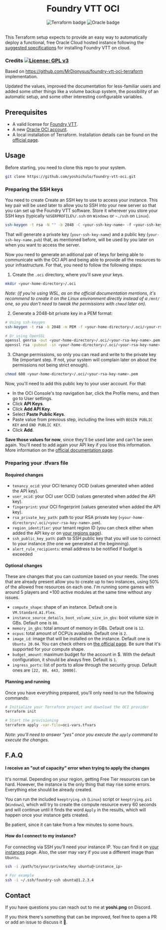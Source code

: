 <h1 align="center">Foundry VTT OCI</h1> 

<div align="center">
  <img src="https://img.shields.io/badge/Terraform-7B42BC?style=for-the-badge&logo=terraform&logoColor=white" alt="Terraform badge"/>
  <img src="https://img.shields.io/badge/Oracle-F80000?style=for-the-badge&logo=Oracle&logoColor=white" alt="Oracle badge"/>
</div>

<br>
 
This Terraform setup expects to provide an easy way to automatically deploy a functional, free Oracle Cloud hosted instance following the [suggested specifications](https://foundryvtt.wiki/en/setup/hosting/always-free-oracle) for installing Foundry VTT on cloud.

### Credits [![License: GPL v3](https://img.shields.io/badge/License-GPLv3-blue.svg)](https://www.gnu.org/licenses/gpl-3.0)
Based on https://github.com/MrDionysus/foundry-vtt-oci-terraform implementation.

Updated the values, improved the documentation for less-familiar users and added some other things like a volume backup system, the possibility of an automatic setup, and some other interesting configurable variables.

## Prerequisites
 - A valid license for [Foundry VTT](https://foundryvtt.com).
 - A new [Oracle OCI account](https://cloud.oracle.com).
 - A local installation of Terraform. Installation details can be found on the [official page](https://developer.hashicorp.com/terraform/tutorials/aws-get-started/install-cli).

## Usage
Before starting, you need to clone this repo to your system.
```bash
git clone https://github.com/yoshichulo/foundry-vtt-oci.git
```

### Preparing the SSH keys
You need to create Create an SSH key to use to access your instance. This key pair will be used later to allow you to SSH into your new server so that you can set up the Foundry VTT software. Store it wherever you store your SSH keys (typically `%USERPROFILE%/.ssh` on `Windows` or `~./ssh` on `Linux`).
```bash
ssh-keygen -t rsa -N "" -b 2048 -C <your-ssh-key-name> -f <your-ssh-key-name>
```

That will generate a private key (`your-ssh-key-name`) and a public key (`your-ssh-key-name.pub`) that, as mentioned before, will be used by you later on when you want to access the server.

Now you need to generate an aditional pair of keys for being able to communicate with the OCI API and being able to provide all the resources to your infrastructure. For that, you need to follow the following steps:

1. Create the `.oci` directory, where you'll save your keys.
```bash
mkdir <your-home-directory>/.oci
```
*Note: (if you're using WSL, as on the official documentation mentions, it's recommend to create it on the Linux environment directly instead of a `/mnt/` one, so you don't need to tweak the permissions with `chmod` later on).*

2. Generate a 2048-bit private key in a PEM format:
```bash
# Using ssh-keygen
ssh-keygen -t rsa -b 2048 -m PEM -f <your-home-directory>/.oci/<your-rsa-key-name>.pem

# Or using OpenSSL
openssl genrsa -out <your-home-directory>/.oci/<your-rsa-key-name>.pem 2048 && \
openssl rsa -pubout -in <your-home-directory>/.oci/<your-rsa-key-name>.pem -out $HOME/.oci<your-rsa-key-name>_public.pem
```

3. Change permissions, so only you can read and write to the private key file (important step. If not, your system will complain later on about the permissions not being strict enough).
```bash
chmod 600 <your-home-directory>/.oci/<your-rsa-key-name>.pem
```

Now, you'll need to add this public key to your user account. For that:
- In the OCI Console's top navigation bar, click the Profile menu, and then go to User settings.
- Click **API Keys**.
- Click **Add API Key**.
- Select **Paste Public Keys**.
- Paste value from previous step, including the lines with `BEGIN PUBLIC KEY` and `END PUBLIC KEY`.
- Click **Add**.

**Save those values for now**, since they'll be used later and can't be seen again. You'll need to add again your API key if you lose this information.
More information on the [official documentation page](https://docs.oracle.com/en-us/iaas/developer-tutorials/tutorials/tf-provider/01-summary.htm).

### Preparing your .tfvars file

#### Required changes
- `tenancy_ocid`: your OCI tenancy OCID (values generated when added the API key).
- `user_ocid`: your OCI user OCID (values generated when added the API key).
- `fingerprint`: your OCI fingerprint (values generated when added the API key).
- `rsa_private_key_path`: path to your RSA private key (`<your-home-directory>/.oci/<your-rsa-key-name>.pem`).
- `region_identifier`: your tenant region ID (you can check either when added the API key or on [your regions page](https://cloud.oracle.com/regions)). 
- `ssh_public_key_path`: path to SSH public key that you will use to connect to your instance (the one we generated at the beginning).
- `alert_rule_recipients`: email address to be notified if budget is exceeded

#### Optional changes
These are changes that you can customize based on your needs. The ones that are already present allow you to create up to two instances, using 50% of the allowed free resources on each one. I'm running some games with around 5 players and +100 active modules at the same time without any issues.

- `compute_shape`: shape of an instance. Default one is `VM.Standard.A1.Flex`.
- `instance_source_details_boot_volume_size_in_gbs`: boot volume size in GBs. Default one is `80`.
- `memory_in_gbs`: total amount of memory in GBs. Default one is `12`.
- `ocpus`: total amount of OCPUs available. Default one is `2`.
- `image_id`: image that will be installed on the instance. Default one is `Ubuntu 20.04`. You can check others on [the official page](https://docs.oracle.com/en-us/iaas/images/). Be sure that it's supported for your compute shape.
- `budget_amount`: maximum budget for the account in $. With the default configuration, it should be always free. Default is `1`.
- `ingress_ports`: list of ports to allow through the security group. Default ones are `[22, 80, 443, 30000]`.

#### Planning and running
Once you have everything prepared, you'll only need to run the following commands:
```bash
# Initialize your Terraform project and download the OCI provider
terraform init 

# Start the provisioning
terraform apply -var-file=oci-vars.tfvars
```

*Note: you'll need to answer "yes" once you execute the `apply` command to execute the changes.*

## F.A.Q

#### I receive an "out of capacity" error when trying to apply the changes

It's normal. Depending on your region, getting Free Tier resources can be hard. However, the instance is the only thing that may rise some errors. Everything else should be already created.

You can run the included `keeptrying.sh` (`Linux`) script or `keeptrying.ps1` (`Windows`), which will try to create the compute resource every 60 seconds and will continue until it finds the word `Apply` in the results, which will happen once your instance gets created.

Be patient, since it can take from a few minutes to some hours.

#### How do I connect to my instance?

For connecting via SSH you'll need your instance IP. You can find it on [your instances](https://cloud.oracle.com/compute/instances) page. Also, the user may vary if you use a different image than `Ubuntu`.

```bash
ssh -i /path/to/your/private/key ubuntu@<instance_ip>

# For example
ssh -i ~/.ssh/foundry-ssh ubuntu@1.2.3.4
```

## Contact
If you have questions you can reach out to me at **yoshi.png** on Discord.

If you think there's something that can be improved, feel free to open a PR or add an issue to discuss it 🙂.
